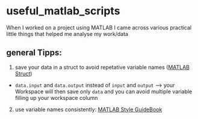 # useful_matlab_scripts
When I worked on a project using MATLAB I came across various practical little things that helped me analyse my work/data

## general Tipps:
1. save your data in a struct to avoid repetative variable names ([MATLAB Struct](https://www.mathworks.com/help/matlab/ref/struct.html))
* `data.input` and `data.output` instead of `input` and `output` --> your Workspace will then save only `data` and you can avoid multiple variable filling up your workspace column
2. use variable names consistently: [MATLAB Style GuideBook](github.com/useful_matlab_tipps_for_beginners/docs)
